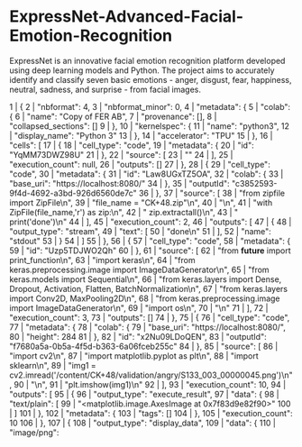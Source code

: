 # ExpressNet-Advanced-Facial-Emotion-Recognition
ExpressNet is an innovative facial emotion recognition platform developed using deep learning models and Python. The project aims to accurately identify and classify seven basic emotions - anger, disgust, fear, happiness, neutral, sadness, and surprise - from facial images.

  1 | {
  2 |   "nbformat": 4,
  3 |   "nbformat_minor": 0,
  4 |   "metadata": {
  5 |     "colab": {
  6 |       "name": "Copy of FER AB",
  7 |       "provenance": [],
  8 |       "collapsed_sections": []
  9 |     },
 10 |     "kernelspec": {
 11 |       "name": "python3",
 12 |       "display_name": "Python 3"
 13 |     },
 14 |     "accelerator": "TPU"
 15 |   },
 16 |   "cells": [
 17 |     {
 18 |       "cell_type": "code",
 19 |       "metadata": {
 20 |         "id": "YqMM73DWZ98U"
 21 |       },
 22 |       "source": [
 23 |         ""
 24 |       ],
 25 |       "execution_count": null,
 26 |       "outputs": []
 27 |     },
 28 |     {
 29 |       "cell_type": "code",
 30 |       "metadata": {
 31 |         "id": "Law8UGxTZ5OA",
 32 |         "colab": {
 33 |           "base_uri": "https://localhost:8080/"
 34 |         },
 35 |         "outputId": "c3852593-9f4d-4692-a3bd-926d6560de7c"
 36 |       },
 37 |       "source": [
 38 |         "from zipfile import ZipFile\n",
 39 |         "file_name = \"CK+48.zip\"\n",
 40 |         "\n",
 41 |         "with ZipFile(file_name,'r') as zip:\n",
 42 |         "  zip.extractall()\n",
 43 |         "  print('done')\n"
 44 |       ],
 45 |       "execution_count": 2,
 46 |       "outputs": [
 47 |         {
 48 |           "output_type": "stream",
 49 |           "text": [
 50 |             "done\n"
 51 |           ],
 52 |           "name": "stdout"
 53 |         }
 54 |       ]
 55 |     },
 56 |     {
 57 |       "cell_type": "code",
 58 |       "metadata": {
 59 |         "id": "Uzp5TDJWO2Qh"
 60 |       },
 61 |       "source": [
 62 |         "from __future__ import print_function\n",
 63 |         "import keras\n",
 64 |         "from keras.preprocessing.image import ImageDataGenerator\n",
 65 |         "from keras.models import Sequential\n",
 66 |         "from keras.layers import Dense, Dropout, Activation, Flatten, BatchNormalization\n",
 67 |         "from keras.layers import Conv2D, MaxPooling2D\n",
 68 |         "from keras.preprocessing.image import ImageDataGenerator\n",
 69 |         "import os\n",
 70 |         "\n"
 71 |       ],
 72 |       "execution_count": 3,
 73 |       "outputs": []
 74 |     },
 75 |     {
 76 |       "cell_type": "code",
 77 |       "metadata": {
 78 |         "colab": {
 79 |           "base_uri": "https://localhost:8080/",
 80 |           "height": 284
 81 |         },
 82 |         "id": "x2Nu09LDoQEN",
 83 |         "outputId": "f7680a5a-0b5a-4f5d-b363-6a06fceb255c"
 84 |       },
 85 |       "source": [
 86 |         "import cv2\n",
 87 |         "import matplotlib.pyplot as plt\n",
 88 |         "import sklearn\n",
 89 |         "img1 = cv2.imread('/content/CK+48/validation/angry/S133_003_00000045.png')\n",
 90 |         "\n",
 91 |         "plt.imshow(img1)\n"
 92 |       ],
 93 |       "execution_count": 10,
 94 |       "outputs": [
 95 |         {
 96 |           "output_type": "execute_result",
 97 |           "data": {
 98 |             "text/plain": [
 99 |               "<matplotlib.image.AxesImage at 0x7f83d9e82f90>"
100 |             ]
101 |           },
102 |           "metadata": {
103 |             "tags": []
104 |           },
105 |           "execution_count": 10
106 |         },
107 |         {
108 |           "output_type": "display_data",
109 |           "data": {
110 |             "image/png": 
